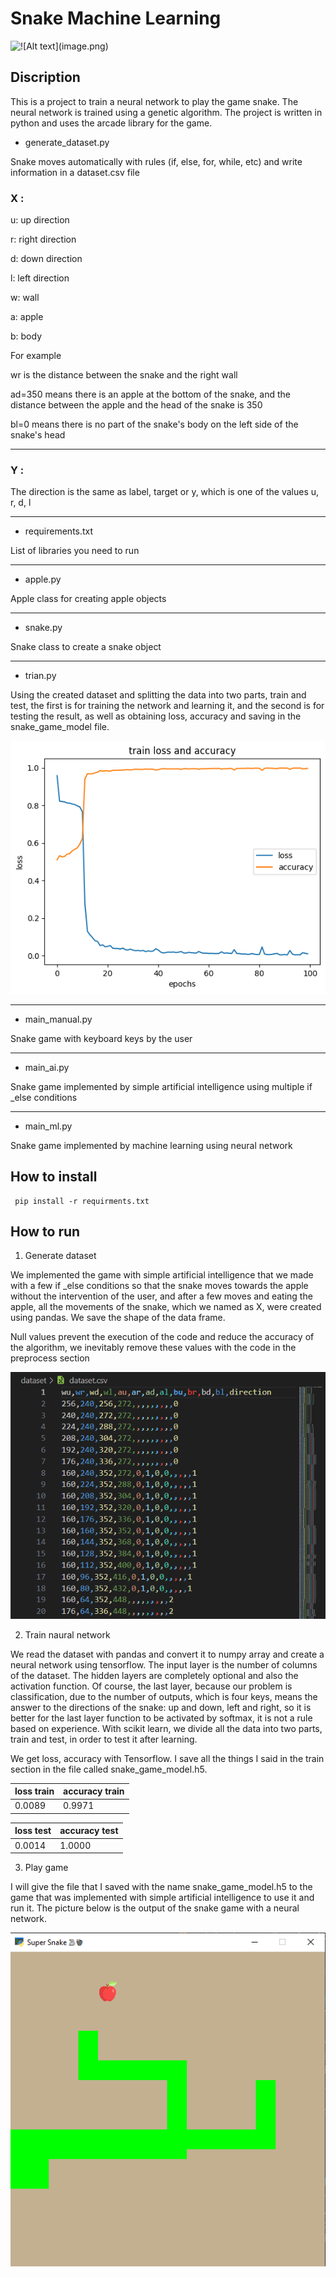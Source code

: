 # Snake Machine Learning 

![!\[Alt text\](image.png)](assents/image.png)

## Discription 

This is a project to train a neural network to play the game snake.
The neural network is trained using a genetic algorithm.
The project is written in python and uses the arcade library for the game.


- generate_dataset.py

Snake moves automatically with rules (if, else, for, while, etc) and write information in a dataset.csv file

###  X :

u: up direction

r: right direction

d: down direction

l: left direction

w: wall

a: apple

b: body

For example

wr is the distance between the snake and the right wall

ad=350 means there is an apple at the bottom of the snake, and the distance between the apple and the head of the snake is 350

bl=0 means there is no part of the snake's body on the left side of the snake's head

---

###  Y :

The direction is the same as label, target or y, which is one of the values u, r, d, l


---
- requirements.txt

List of libraries you need to run

---
- apple.py

Apple class for creating apple objects

---
- snake.py

Snake class to create a snake object

---
- trian.py


Using the created dataset and splitting the data into two parts, train and test, the first is for training the network and learning it, and the second is for testing the result, as well as obtaining loss, accuracy and saving in the snake_game_model file.


![!\[loss_acc\](output/loss_acc.png)](assents/loss_acc.png)




---
- main_manual.py

Snake game with keyboard keys by the user

---
- main_ai.py

Snake game implemented by simple artificial intelligence using multiple if _else conditions

---
- main_ml.py

Snake game implemented by machine learning using neural network



 ## How to install 

```
 pip install -r requirments.txt
 ```
 ## How to run
 1. Generate dataset

 We implemented the game with simple artificial intelligence that we made with a few if _else conditions so that the snake moves towards the apple without the intervention of the user, and after a few moves and eating the apple, all the movements of the snake, which we named as X, were created using pandas. We save the shape of the data frame.

 Null values prevent the execution of the code and reduce the accuracy of the algorithm, we inevitably remove these values with the code in the preprocess section


![Alt text](assents/dataset.PNG)


 2. Train naural network

 We read the dataset with pandas and convert it to numpy array and create a neural network using tensorflow. The input layer is the number of columns of the dataset. The hidden layers are completely optional and also the activation function. Of course, the last layer, because our problem is classification, due to the number of outputs, which is four keys, means the answer to the directions of the snake: up and down, left and right, so it is better for the last layer function to be activated by softmax, it is not a rule based on experience.
 With scikit learn, we divide all the data into two parts, train and test, in order to test it after learning.

 We get loss, accuracy with Tensorflow. I save all the things I said in the train section in the file called snake_game_model.h5.

| loss train     | accuracy  train    | 
| :---           | :---               |
|0.0089          | 0.9971             |


|  loss test     | accuracy test      |
| :---           | :---               |
|  0.0014        | 1.0000             |



 3. Play game

 I will give the file that I saved with the name snake_game_model.h5 to the game that was implemented with simple artificial intelligence to use it and run it. The picture below is the output of the snake game with a neural network.
  


![Alt text](assents/game_ml.PNG)


  

